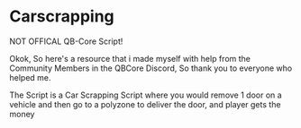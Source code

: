 # Carscrapping
NOT OFFICAL QB-Core Script!

Okok, So here's a resource that i made myself with help from the Community Members in the QBCore Discord,
So thank you to everyone who helped me.

The Script is a Car Scrapping Script where you would remove 1 door on a vehicle and then go to a polyzone
to deliver the door, and player gets the money
